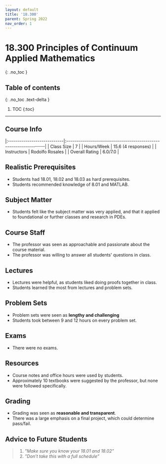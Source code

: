 ```yaml
---
layout: default
title: '18.300'
parent: Spring 2022
nav_order: 1
---
```


# 18.300 Principles of Continuum Applied Mathematics
{: .no_toc }

## Table of contents
{: .no_toc .text-delta }

1. TOC
{:toc}

---

## Course Info

|:----------------------------|:-------------------------------------------------------------------|
| Class Size    		| 7	                                                     		|
| Hours/Week        	| 15.6 (4 responses)                                          	| 
| Instructors         	| Rodolfo Rosales 					|
| Overall Rating	| 6.0/7.0						|

## Realistic Prerequisites
* Students had 18.01, 18.02 and 18.03 as hard prerequisites.
* Students recommended knowledge of 8.01 and MATLAB.

## Subject Matter
* Students felt like the subject matter was very applied, and that it applied to foundational or further classes and research in PDEs.

## Course Staff
* The professor was seen as approachable and passionate about the course material.
* The professor was willing to answer all students' questions in class. 

## Lectures
* Lectures were helpful, as students liked doing proofs together in class. 
* Students learned the most from lectures and problem sets. 

## Problem Sets
* Problem sets were seen as **lengthy and challenging**
* Students took between 9 and 12 hours on every problem set. 

## Exams
* There were no exams.

## Resources
* Course notes and office hours were used by students. 
* Approximately 10 textbooks were suggested by the professor, but none were followed specifically.

## Grading
* Grading was seen as **reasonable and transparent**. 
* There was a large emphasis on a final project, which could determine pass/fail. 

## Advice to Future Students
> 1. *”Make sure you know your 18.01 and 18.02”*
> 2. *”Don’t take this with a full schedule”*
